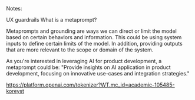 Notes:

UX guardrails
What is a metaprompt?

Metaprompts and grounding are ways we can direct or limit the model based on certain behaviors and information. This could be using system inputs to define certain limits of the model. In addition, providing outputs that are more relevant to the scope or domain of the system.

As you're interested in leveraging AI for product development, a metaprompt could be: "Provide insights on AI application in product development, focusing on innovative use-cases and integration strategies."

https://platform.openai.com/tokenizer?WT.mc_id=academic-105485-koreyst
